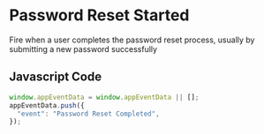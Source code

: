 # Password Reset Started

Fire when a user completes the password reset process, usually by submitting a new password successfully

## Javascript Code

```js
window.appEventData = window.appEventData || [];
appEventData.push({
  "event": "Password Reset Completed",
});
```